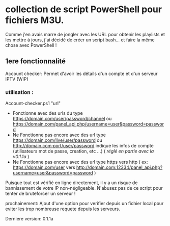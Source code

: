 # collection de script PowerShell pour fichiers M3U.
Comme j'en avais marre de jongler avec les URL pour obtenir les playlists et les mettre à jours, j'ai décidé de créer un script bash... et faire la même chose avec PowerShell !

## 1ere fonctionnalité
Account checker:
Permet d'avoir les détails d'un compte et d'un serveur IPTV (WIP)


### utilisation :
  
  Account-checker.ps1 "url"
- Fonctionne avec des urls du type https://domain.com/user/password/channel ou https://domain.com/panel_api.php/username=user&password=password
- Ne Fonctionne pas encore avec des url type https://domain.com/live/user/password ou http://domain.com:port/user/password
indique les infos de compte (utilisateurs mot de passe, creation, etc ...) ( *réglé en partie avec la v0.1.1a* )
- Ne Fonctionne pas encore avec des url type https vers http ( ex: https://domain.com/user vers http://domain.com:12334/panel_api.php?username=user&password=password )

Puisque tout est vérifié en ligne directement, il y a un risque de bannissement de votre IP non-négligeable. N'abusez pas de ce script pour tenter de bruteforcer un serveur !

prochainement:
Ajout d'une option pour verifier depuis un fichier local pour eviter les trop nombreuse requete depuis les serveurs.

Derniere version: 0.1.1a
